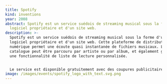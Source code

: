 ```yaml
---
title: Spotify
kind: inventions
year: 2008
abstract: Spotify est un service suédois de streaming musical sous la forme d'un
  logiciel propriétaire et d'un site web.
description: >-
  Spotify est un service suédois de streaming musical sous la forme d'un
  logiciel propriétaire et d'un site web. Cette plateforme de distribution
  numérique permet une écoute quasi instantanée de fichiers musicaux. Le
  catalogue peut être parcouru par artiste ou par album, et également grâce à
  une fonctionnalité de liste de lecture personnalisée. 


  Le service est disponible gratuitement avec des coupures publicitaires entre les morceaux, la version Premium permet d'écouter les morceaux hors-ligne et enlève les publicités.
image: /images/events/spotify_logo_with_text.svg.png
---
```

